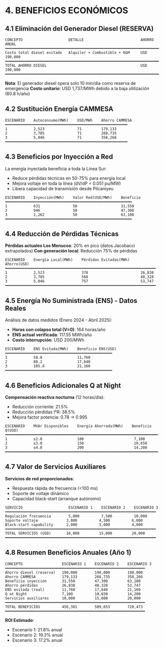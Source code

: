 # 4. BENEFICIOS ECONÓMICOS

## 4.1 Eliminación del Generador Diesel (RESERVA)

```
CONCEPTO                     DETALLE                          AHORRO ANUAL
━━━━━━━━━━━━━━━━━━━━━━━━━━━━━━━━━━━━━━━━━━━━━━━━━━━━━━━━━━━━━━━━━━━━━━━━━
Costo total diesel evitado   Alquiler + Combustible + O&M     USD 190,000
━━━━━━━━━━━━━━━━━━━━━━━━━━━━━━━━━━━━━━━━━━━━━━━━━━━━━━━━━━━━━━━━━━━━━━━━━
TOTAL AHORRO DIESEL                                           USD 190,000
━━━━━━━━━━━━━━━━━━━━━━━━━━━━━━━━━━━━━━━━━━━━━━━━━━━━━━━━━━━━━━━━━━━━━━━━━
```
**Nota**: El generador diesel opera solo 10 min/día como reserva de emergencia
**Costo unitario**: USD 1,737/MWh debido a la baja utilización (60.8 h/año)

## 4.2 Sustitución Energía CAMMESA

```
ESCENARIO    Autoconsumo(MWh)    USD/MWh    Ahorro CAMMESA
━━━━━━━━━━━━━━━━━━━━━━━━━━━━━━━━━━━━━━━━━━━━━━━━━━━━━━━━
1            2,523               71         179,133
2            3,785               71         268,735
3            5,046               71         358,266
━━━━━━━━━━━━━━━━━━━━━━━━━━━━━━━━━━━━━━━━━━━━━━━━━━━━━━━━
```

## 4.3 Beneficios por Inyección a Red

La energía inyectada beneficia a toda la Línea Sur:
- Reduce pérdidas técnicas en 50-75% para energía local
- Mejora voltaje en toda la línea (dV/dP = 0.051 pu/MW)
- Libera capacidad de transmisión desde Pilcaniyeu

```
ESCENARIO    Inyección(MWh)    Valor Red(USD/MWh)    Beneficio
━━━━━━━━━━━━━━━━━━━━━━━━━━━━━━━━━━━━━━━━━━━━━━━━━━━━━━━━━━
1            631               50                    31,550
2            946               50                    47,300
3            1,262             50                    63,100
━━━━━━━━━━━━━━━━━━━━━━━━━━━━━━━━━━━━━━━━━━━━━━━━━━━━━━━━━━
```

## 4.4 Reducción de Pérdidas Técnicas

**Pérdidas actuales Los Menucos**: 20% en pico (datos Jacobacci extrapolados)
**Con generación local**: Reducción 75% de pérdidas

```
ESCENARIO    Energía Local(MWh)    Pérdidas Evitadas(MWh)    Ahorro(USD)
━━━━━━━━━━━━━━━━━━━━━━━━━━━━━━━━━━━━━━━━━━━━━━━━━━━━━━━━━━━━━━━━━━━━━
1            2,523                 378                        26,838
2            3,785                 568                        40,328
3            5,046                 757                        53,747
━━━━━━━━━━━━━━━━━━━━━━━━━━━━━━━━━━━━━━━━━━━━━━━━━━━━━━━━━━━━━━━━━━━━━
```

## 4.5 Energía No Suministrada (ENS) - Datos Reales

Análisis de datos medidos (Enero 2024 - Abril 2025):
- **Horas con colapso total (V=0)**: 164 horas/año
- **ENS actual verificada**: 117.55 MWh/año
- **Costo interrupción**: USD 200/MWh

```
ESCENARIO    ENS Evitada(MWh)    Beneficio ENS(USD)
━━━━━━━━━━━━━━━━━━━━━━━━━━━━━━━━━━━━━━━━━━━━━━━━━
1            58.8                11,760
2            88.2                17,640
3            105.8               21,160
━━━━━━━━━━━━━━━━━━━━━━━━━━━━━━━━━━━━━━━━━━━━━━━━━
```

## 4.6 Beneficios Adicionales Q at Night

**Compensación reactiva nocturna** (12 horas/día):
- Reducción corriente: 21.5%
- Reducción pérdidas I²R: 38.5%
- Mejora factor potencia: 0.78 → 0.995

```
ESCENARIO    MVAr Disponibles    Energía Ahorrada(MWh)    Beneficio Q(USD)
━━━━━━━━━━━━━━━━━━━━━━━━━━━━━━━━━━━━━━━━━━━━━━━━━━━━━━━━━━━━━━━━━━━━━━
1            ±2.0                100                       7,100
2            ±3.0                150                       10,650
3            ±4.0                200                       14,200
━━━━━━━━━━━━━━━━━━━━━━━━━━━━━━━━━━━━━━━━━━━━━━━━━━━━━━━━━━━━━━━━━━━━━━
```

## 4.7 Valor de Servicios Auxiliares

**Servicios de red proporcionados**:
- Respuesta rápida de frecuencia (<100 ms)
- Soporte de voltaje dinámico
- Capacidad black-start (arranque autónomo)

```
SERVICIO                     ESCENARIO 1    ESCENARIO 2    ESCENARIO 3
━━━━━━━━━━━━━━━━━━━━━━━━━━━━━━━━━━━━━━━━━━━━━━━━━━━━━━━━━━━━━━━━━━━━━
Regulación frecuencia        5,000          7,500          10,000
Soporte voltaje             3,000          4,500          6,000
Black-start capability      2,000          3,000          4,000
━━━━━━━━━━━━━━━━━━━━━━━━━━━━━━━━━━━━━━━━━━━━━━━━━━━━━━━━━━━━━━━━━━━━━
TOTAL SERVICIOS (USD)       10,000         15,000         20,000
━━━━━━━━━━━━━━━━━━━━━━━━━━━━━━━━━━━━━━━━━━━━━━━━━━━━━━━━━━━━━━━━━━━━━
```

## 4.8 Resumen Beneficios Anuales (Año 1)

```
CONCEPTO                  ESCENARIO 1    ESCENARIO 2    ESCENARIO 3
━━━━━━━━━━━━━━━━━━━━━━━━━━━━━━━━━━━━━━━━━━━━━━━━━━━━━━━━━━━━━━━━
Ahorro diesel (reserva)   190,000        190,000        190,000
Ahorro CAMMESA            179,133        268,735        358,266
Beneficio inyección       31,550         47,300         63,100
Ahorro pérdidas           26,838         40,328         53,747
ENS evitada (real)        11,760         17,640         21,160
Q at Night                7,100          10,650         14,200
Servicios auxiliares      10,000         15,000         20,000
━━━━━━━━━━━━━━━━━━━━━━━━━━━━━━━━━━━━━━━━━━━━━━━━━━━━━━━━━━━━━━━━
TOTAL BENEFICIOS          456,381        589,653        720,473
━━━━━━━━━━━━━━━━━━━━━━━━━━━━━━━━━━━━━━━━━━━━━━━━━━━━━━━━━━━━━━━━
```

**ROI Estimado**:
- Escenario 1: 21.8% anual
- Escenario 2: 19.3% anual  
- Escenario 3: 17.2% anual